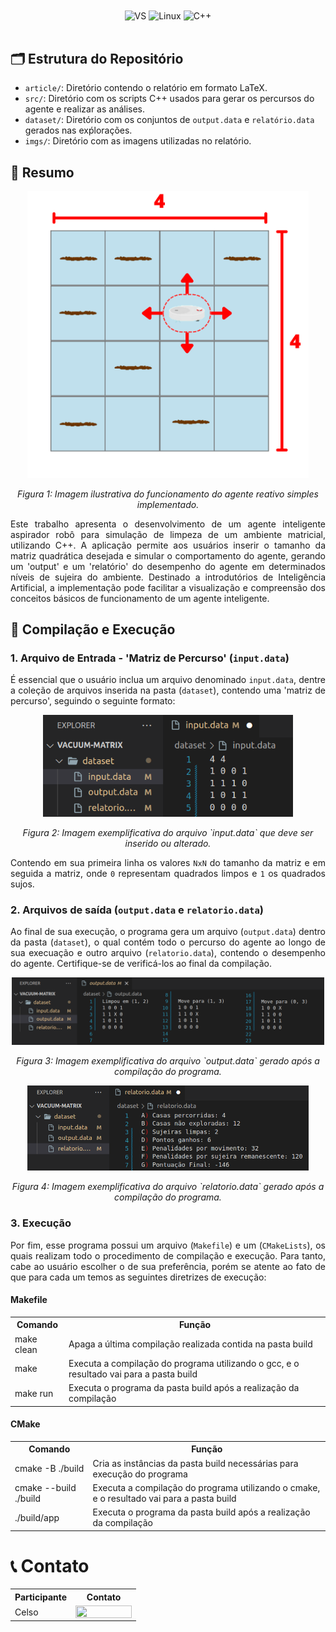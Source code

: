 <div align="center" style="display: inline_block">
  <img align="center" alt="VS" src="https://img.shields.io/badge/Visual_Studio_Code-0078D4?style=for-the-badge&logo=visual%20studio%20code&logoColor=white" />
  <img align="center" alt="Linux" src="https://img.shields.io/badge/Linux-FCC624?style=for-the-badge&logo=linux&logoColor=black" />
  <img align="center" alt="C++" src="https://img.shields.io/badge/C%2B%2B-00599C?style=for-the-badge&logo=c%2B%2B&logoColor=white" />
</div>

<br>
<!-- <h1 align="center">
    <a>
        <img alt="Banner" title="#Banner" style="object-fit: fill; width: 961px, height:200px;" src="imgs/github-header-image.png"/>
    </a>
</h1> -->

## 🗂️ Estrutura do Repositório

- `article/`: Diretório contendo o relatório em formato LaTeX.
- `src/`: Diretório com os scripts C++ usados para gerar os percursos do agente e realizar as análises.
- `dataset/`: Diretório com os conjuntos de `output.data` e `relatório.data` gerados nas exṕlorações.
- `imgs/`: Diretório com as imagens utilizadas no relatório.

## 📝 Resumo

<p align="center">
<img src="imgs/main2.png" width="450"/> 
</p>
<p align="center">
<em>Figura 1: Imagem ilustrativa do funcionamento do agente reativo simples implementado. </em>
</p>

<div align="justify">
Este trabalho apresenta o desenvolvimento de um agente inteligente aspirador robô para simulação de limpeza de um ambiente matricial, utilizando C++. A aplicação permite aos usuários inserir o tamanho da matriz quadrática desejada e simular o comportamento do agente, gerando um 'output' e um 'relatório' do desempenho do agente em determinados níveis de sujeira do ambiente. Destinado a introdutórios de Inteligência Artificial, a implementação pode facilitar a visualização e compreensão dos conceitos básicos de funcionamento de um agente inteligente.
</div>

## 🔄 Compilação e Execução 

### 1. Arquivo de Entrada - 'Matriz de Percurso' (`input.data`)

<div align="justify">

É essencial que o usuário inclua um arquivo denominado `input.data`, dentre a coleção de arquivos inserida na pasta (`dataset`), contendo uma 'matriz de percurso', seguindo o seguinte formato:

<p align="center">
<img src="imgs/input.png" width="400"/> 
</p>
<p align="center">
<em>Figura 2: Imagem exemplificativa do arquivo `input.data` que deve ser inserido ou alterado. </em>
</p>

Contendo em sua primeira linha os valores `NxN` do tamanho da matriz e em seguida a matriz, onde `0` representam quadrados limpos e `1` os quadrados sujos.
</div>

### 2. Arquivos de saída (`output.data` e `relatorio.data`)
<div align="justify">

Ao final de sua execução, o programa gera um arquivo (`output.data`) dentro da pasta (`dataset`), o qual contém todo o percurso do agente ao longo de sua execuação e outro arquivo (`relatorio.data`), contendo o desempenho do agente. Certifique-se de verificá-los ao final da compilação.

<p align="center">
<img src="imgs/output1.png" width="500"/> 
</p>
<p align="center">
<em>Figura 3: Imagem exemplificativa do arquivo `output.data` gerado após a compilação do programa. </em>
</p>

<p align="center">
<img src="imgs/relatorio1.png" width="450"/> 
</p>
<p align="center">
<em>Figura 4: Imagem exemplificativa do arquivo `relatorio.data` gerado após a compilação do programa. </em>
</p>

</div>

### 3. Execução

<div align="justify">

Por fim, esse programa possui um arquivo (`Makefile`) e um (`CMakeLists`), os quais realizam todo o procedimento de compilação e execução. Para tanto, cabe ao usuário escolher o de sua preferência, porém se atente ao fato de que para cada um temos as seguintes diretrizes de execução:

</div>

#### Makefile

<table align="center">
  <tr>
    <th>Comando</th>
    <th>Função</th>
  </tr>
  <tr>
    <td>make clean</td>
    <td>Apaga a última compilação realizada contida na pasta build</td>
  </tr>
  <tr>
    <td>make</td>
    <td>Executa a compilação do programa utilizando o gcc, e o resultado vai para a pasta build</td>
  </tr>
  <tr>
    <td>make run</td>
    <td>Executa o programa da pasta build após a realização da compilação</td>
  </tr>
</table>
	
#### CMake

<table align="center">
  <tr>
    <th>Comando</th>
    <th>Função</th>
  </tr>
  <tr>
    <td>cmake -B ./build</td>
    <td>Cria as instâncias da pasta build necessárias para execução do programa</td>
  </tr>
  <tr>
    <td>cmake --build ./build</td>
    <td>Executa a compilação do programa utilizando o cmake, e o resultado vai para a pasta build</td>
  </tr>
  <tr>
    <td>./build/app</td>
    <td>Executa o programa da pasta build após a realização da compilação</td>
  </tr>
</table>

# 📞 Contato

<table align="center">
  <tr>
    <th>Participante</th>
    <th>Contato</th>
  </tr>
  <tr>
    <td>Celso</td>
    <td><a href="https://t.me/celso_vsf"><img align="center" height="20px" width="90px" src="https://img.shields.io/badge/Telegram-2CA5E0?style=for-the-badge&logo=telegram&logoColor=white"/> </td>
  </tr>
</table>